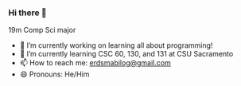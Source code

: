 ### Hi there 👋

<!--
**erdsmabilog/erdsmabilog** is a ✨ _special_ ✨ repository because its `README.md` (this file) appears on your GitHub profile.

Here are some ideas to get you started:

- 🔭 I’m currently working on ...
- 🌱 I’m currently learning ...
- 👯 I’m looking to collaborate on ...
- 🤔 I’m looking for help with ...
- 💬 Ask me about ...
- 📫 How to reach me: ...
- 😄 Pronouns: ...
- ⚡ Fun fact: ...
-->
19m Comp Sci major
- 🔭 I’m currently working on learning all about programming!
- 🌱 I’m currently learning CSC 60, 130, and 131 at CSU Sacramento
- 📫 How to reach me: erdsmabilog@gmail.com
- 😄 Pronouns: He/Him
